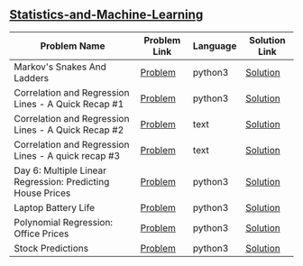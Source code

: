 ## [Statistics-and-Machine-Learning](https://www.hackerrank.com/domains/ai/machine-learning)

| Problem Name                                               | Problem Link                                                                                | Language | Solution Link                                         |
|------------------------------------------------------------|---------------------------------------------------------------------------------------------|----------|-------------------------------------------------------|
| Markov's Snakes And Ladders                                | [Problem](https://www.hackerrank.com/challenges/markov-snakes-and-ladders/problem)          | python3  | [Solution](./markov-snakes-and-ladders.py)            |
| Correlation and Regression Lines - A Quick Recap #1        | [Problem](https://www.hackerrank.com/challenges/correlation-and-regression-lines-6/problem) | python3  | [Solution](./correlation-and-regression-lines-6.py)   |
| Correlation and Regression Lines - A Quick Recap #2        | [Problem](https://www.hackerrank.com/challenges/correlation-and-regression-lines-7/problem) | text     | [Solution](./correlation-and-regression-lines-7.text) |
| Correlation and Regression Lines - A quick recap #3        | [Problem](https://www.hackerrank.com/challenges/correlation-and-regression-lines-8/problem) | text     | [Solution](./correlation-and-regression-lines-8.text) |
| Day 6: Multiple Linear Regression: Predicting House Prices | [Problem](https://www.hackerrank.com/challenges/predicting-house-prices/problem)            | python3  | [Solution](./predicting-house-prices.py)              |
| Laptop Battery Life                                        | [Problem](https://www.hackerrank.com/challenges/battery/problem)                            | python3  | [Solution](./battery.py)                              |
| Polynomial Regression: Office Prices                       | [Problem](https://www.hackerrank.com/challenges/predicting-office-space-price/problem)      | python3  | [Solution](./predicting-office-space-price.py)        |
| Stock Predictions                                          | [Problem](https://www.hackerrank.com/challenges/stockprediction/problem)                    | python3  | [Solution](./stockprediction.py)                      |
